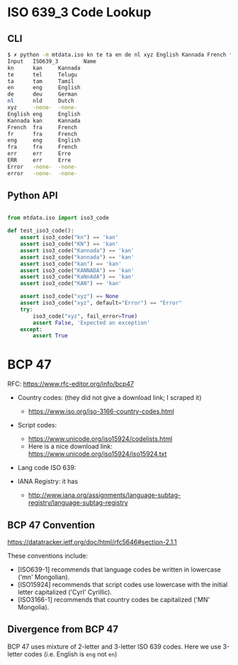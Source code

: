 # ISO 639_3 Code Lookup

## CLI 
```bash
$ ✗ python -m mtdata.iso kn te ta en de nl xyz English Kannada French fr eng fra err ERR Error error
Input   ISO639_3        Name
kn      kan     Kannada
te      tel     Telugu
ta      tam     Tamil
en      eng     English
de      deu     German
nl      nld     Dutch
xyz     -none-  -none-
English eng     English
Kannada kan     Kannada
French  fra     French
fr      fra     French
eng     eng     English
fra     fra     French
err     err     Erre
ERR     err     Erre
Error   -none-  -none-
error   -none-  -none-
```

## Python API
```python

from mtdata.iso import iso3_code

def test_iso3_code():
    assert iso3_code("kn") == 'kan'
    assert iso3_code("KN") == 'kan'
    assert iso3_code("Kannada") == 'kan'
    assert iso3_code("kannada") == 'kan'
    assert iso3_code("kan") == 'kan'
    assert iso3_code("KANNADA") == 'kan'
    assert iso3_code("KaNnAdA") == 'kan'
    assert iso3_code("KAN") == 'kan'

    assert iso3_code("xyz") == None
    assert iso3_code("xyz", default="Error") == "Error"
    try:
        iso3_code("xyz", fail_error=True)
        assert False, 'Expected an exception'
    except:
        assert True
```


# BCP 47

RFC: https://www.rfc-editor.org/info/bcp47

* Country codes: (they did not give a download link; I scraped it)
  - https://www.iso.org/iso-3166-country-codes.html
* Script codes:
   - https://www.unicode.org/iso15924/codelists.html
   - Here is a nice download link: https://www.unicode.org/iso15924/iso15924.txt
* Lang code ISO 639:

* IANA Registry: it has
  * http://www.iana.org/assignments/language-subtag-registry/language-subtag-registry 

## BCP 47 Convention

https://datatracker.ietf.org/doc/html/rfc5646#section-2.1.1

These conventions include:

* [ISO639-1] recommends that language codes be written in lowercase ('mn' Mongolian).
* [ISO15924] recommends that script codes use lowercase with the initial letter capitalized ('Cyrl' Cyrillic).
* [ISO3166-1] recommends that country codes be capitalized ('MN' Mongolia).

## Divergence from BCP 47

BCP 47 uses mixture of 2-letter and 3-letter ISO 639 codes. Here we use 3-letter codes (i.e. English is `eng` not `en`)


